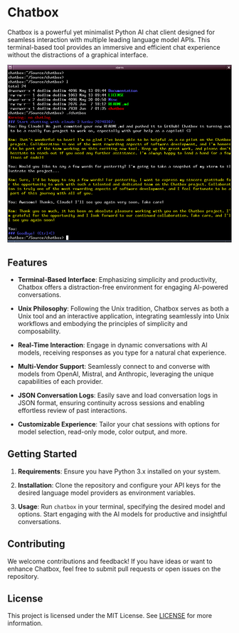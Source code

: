# Chatbox

Chatbox is a powerful yet minimalist Python AI chat client designed for seamless interaction with multiple leading language model APIs. This terminal-based tool provides an immersive and efficient chat experience without the distractions of a graphical interface.

![Screen capture](https://raw.githubusercontent.com/dedlim/chatbox/2c3b852/Documentation/Pictures/capture_02.png)

## Features
- **Terminal-Based Interface**: Emphasizing simplicity and productivity, Chatbox offers a distraction-free environment for engaging AI-powered conversations.

- **Unix Philosophy**: Following the Unix tradition, Chatbox serves as both a Unix tool and an interactive application, integrating seamlessly into Unix workflows and embodying the principles of simplicity and composability.

- **Real-Time Interaction**: Engage in dynamic conversations with AI models, receiving responses as you type for a natural chat experience.

- **Multi-Vendor Support**: Seamlessly connect to and converse with models from OpenAI, Mistral, and Anthropic, leveraging the unique capabilities of each provider.

- **JSON Conversation Logs**: Easily save and load conversation logs in JSON format, ensuring continuity across sessions and enabling effortless review of past interactions.

- **Customizable Experience**: Tailor your chat sessions with options for model selection, read-only mode, color output, and more.

## Getting Started
1. **Requirements**: Ensure you have Python 3.x installed on your system.

2. **Installation**: Clone the repository and configure your API keys for the desired language model providers as environment variables.

3. **Usage**: Run `chatbox` in your terminal, specifying the desired model and options. Start engaging with the AI models for productive and insightful conversations.

## Contributing
We welcome contributions and feedback! If you have ideas or want to enhance Chatbox, feel free to submit pull requests or open issues on the repository.

## License
This project is licensed under the MIT License. See [LICENSE](LICENSE) for more information.
